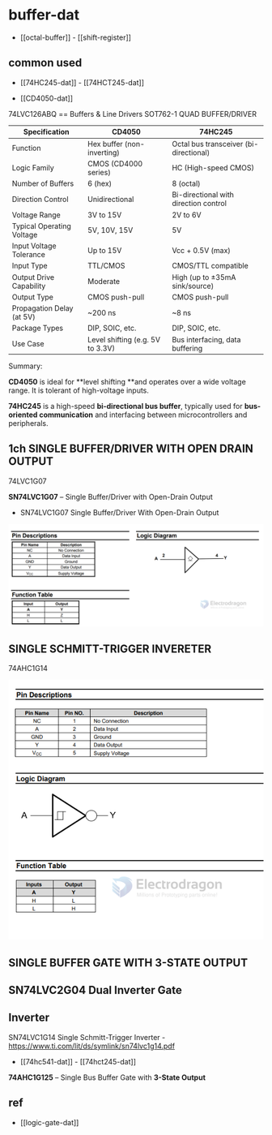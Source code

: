 
# buffer-dat 

- [[octal-buffer]] - [[shift-register]]

## common used 

- [[74HC245-dat]] - [[74HCT245-dat]]

- [[CD4050-dat]]

74LVC126ABQ == Buffers & Line Drivers SOT762-1 QUAD BUFFER/DRIVER



| Specification               | CD4050                          | 74HC245                          |
|----------------------------|----------------------------------|----------------------------------|
| Function                   | Hex buffer (non-inverting)       | Octal bus transceiver (bi-directional) |
| Logic Family               | CMOS (CD4000 series)             | HC (High-speed CMOS)            |
| Number of Buffers          | 6 (hex)                          | 8 (octal)                        |
| Direction Control          | Unidirectional                   | Bi-directional with direction control |
| Voltage Range              | 3V to 15V                        | 2V to 6V                         |
| Typical Operating Voltage  | 5V, 10V, 15V                     | 5V                               |
| Input Voltage Tolerance    | Up to 15V                        | Vcc + 0.5V (max)                 |
| Input Type                 | TTL/CMOS                         | CMOS/TTL compatible             |
| Output Drive Capability    | Moderate                         | High (up to ±35mA sink/source)  |
| Output Type                | CMOS push-pull                   | CMOS push-pull                  |
| Propagation Delay (at 5V)  | ~200 ns                          | ~8 ns                            |
| Package Types              | DIP, SOIC, etc.                  | DIP, SOIC, etc.                  |
| Use Case                   | Level shifting (e.g. 5V to 3.3V) | Bus interfacing, data buffering |


Summary:

**CD4050** is ideal for **level shifting **and operates over a wide voltage range. It is tolerant of high-voltage inputs.

**74HC245** is a high-speed **bi-directional bus buffer**, typically used for **bus-oriented communication** and interfacing between microcontrollers and peripherals.


## 1ch SINGLE BUFFER/DRIVER WITH OPEN DRAIN OUTPUT

74LVC1G07

**SN74LVC1G07** – Single Buffer/Driver with Open-Drain Output

- SN74LVC1G07 Single Buffer/Driver With Open-Drain Output

![](2024-01-18-18-16-22.png)






## SINGLE SCHMITT-TRIGGER INVERETER

74AHC1G14

![](2024-01-18-18-19-39.png)



## SINGLE BUFFER GATE WITH 3-STATE OUTPUT


## SN74LVC2G04 Dual Inverter Gate




## Inverter 

SN74LVC1G14 Single Schmitt-Trigger Inverter - https://www.ti.com/lit/ds/symlink/sn74lvc1g14.pdf

- [[74hc541-dat]] - [[74hct245-dat]]

**74AHC1G125** – Single Bus Buffer Gate with **3-State Output**



## ref 

- [[logic-gate-dat]]